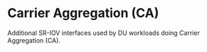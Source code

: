 # Carrier Aggregation (CA)

Additional SR-IOV interfaces used by DU workloads doing Carrier Aggregation (CA).

